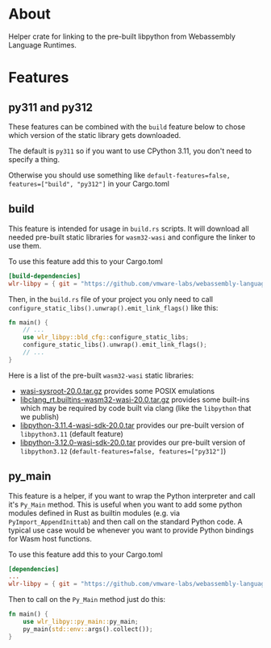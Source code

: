 # About

Helper crate for linking to the pre-built libpython from Webassembly Language Runtimes.

# Features

## py311 and py312

These features can be combined with the `build` feature below to chose which version of the static library gets downloaded.

The default is `py311` so if you want to use CPython 3.11, you don't need to specify a thing.

Otherwise you should use something like `default-features=false, features=["build", "py312"]` in your Cargo.toml

## build

This feature is intended for usage in `build.rs` scripts. It will download all needed pre-built static libraries for `wasm32-wasi` and configure the linker to use them.

To use this feature add this to your Cargo.toml

```toml
[build-dependencies]
wlr-libpy = { git = "https://github.com/vmware-labs/webassembly-language-runtimes.git", features = ["build"] }
```

Then, in the `build.rs` file of your project you only need to call `configure_static_libs().unwrap().emit_link_flags()` like this:

```rs
fn main() {
    // ...
    use wlr_libpy::bld_cfg::configure_static_libs;
    configure_static_libs().unwrap().emit_link_flags();
    // ...
}
```

Here is a list of the pre-built `wasm32-wasi` static libraries:

 - [wasi-sysroot-20.0.tar.gz](https://github.com/WebAssembly/wasi-sdk/releases/download/wasi-sdk-20/wasi-sysroot-20.0.tar.gz) provides some POSIX emulations
 - [libclang_rt.builtins-wasm32-wasi-20.0.tar.gz](https://github.com/WebAssembly/wasi-sdk/releases/download/wasi-sdk-20/libclang_rt.builtins-wasm32-wasi-20.0.tar.gz) provides some built-ins which may be required by code built via clang (like the `libpython` that we publish)
 - [libpython-3.11.4-wasi-sdk-20.0.tar](https://github.com/vmware-labs/webassembly-language-runtimes/releases/download/python%2F3.11.4%2B20230714-11be424/libpython-3.11.4-wasi-sdk-20.0.tar.gz) provides our pre-built version of `libpython3.11` (default feature)
 - [libpython-3.12.0-wasi-sdk-20.0.tar](https://github.com/vmware-labs/webassembly-language-runtimes/releases/download/python%2F3.12.0%2B20231211-040d5a6/libpython-3.12.0-wasi-sdk-20.0.tar.gz) provides our pre-built version of `libpython3.12` (`default-features=false, features=["py312"]`)

## py_main

This feature is a helper, if you want to wrap the Python interpreter and call it's `Py_Main` method. This is useful when you want to add some python modules defined in Rust as builtin modules (e.g. via  `PyImport_AppendInittab`) and then call on the standard Python code. A typical use case would be whenever you want to provide Python bindings for Wasm host functions.

To use this feature add this to your Cargo.toml

```toml
[dependencies]
...
wlr-libpy = { git = "https://github.com/vmware-labs/webassembly-language-runtimes.git", features = ["py_main"] }
```

Then to call on the `Py_Main` method just do this:

```rs
fn main() {
    use wlr_libpy::py_main::py_main;
    py_main(std::env::args().collect());
}
```